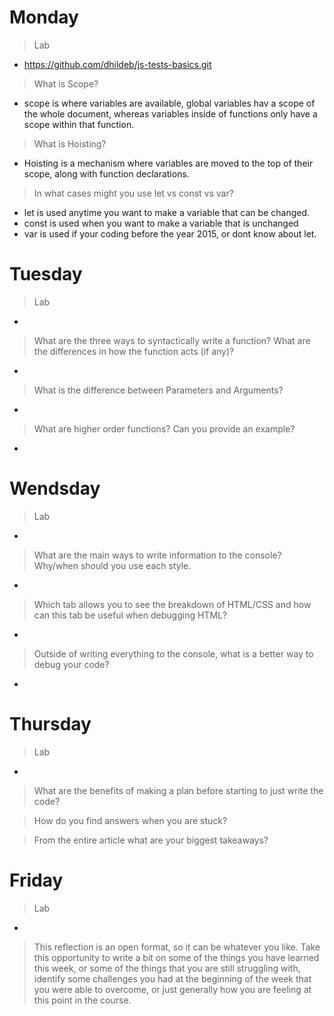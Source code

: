 # Monday
> Lab
- https://github.com/dhildeb/js-tests-basics.git

> What is Scope?
- scope is where variables are available, global variables hav a scope of the whole document, whereas variables inside of functions only have a scope within that function.


> What is Hoisting?
- Hoisting is a mechanism where variables are moved to the top of their scope, along with function declarations. 


> In what cases might you use let vs const vs var?
- let is used anytime you want to make a variable that can be changed.
- const is used when you want to make a variable that is unchanged
- var is used if your coding before the year 2015, or dont know about let.

# Tuesday
>Lab
- 

>What are the three ways to syntactically write a function? What are the differences in how the function acts (if any)?
- 

>What is the difference between Parameters and Arguments?
- 

>What are higher order functions? Can you provide an example?
- 

# Wendsday
>Lab
- 

>What are the main ways to write information to the console? Why/when should you use each style.
- 

>Which tab allows you to see the breakdown of HTML/CSS and how can this tab be useful when debugging HTML?
- 

>Outside of writing everything to the console, what is a better way to debug your code?
- 

# Thursday
>Lab
- 

>What are the benefits of making a plan before starting to just write the code?

>How do you find answers when you are stuck?

>From the entire article what are your biggest takeaways?

# Friday
>Lab
- 

>This reflection is an open format, so it can be whatever you like. Take this opportunity to write a bit on some of the things you have learned this week, or some of the things that you are still struggling with, identify some challenges you had at the beginning of the week that you were able to overcome, or just generally how you are feeling at this point in the course.

